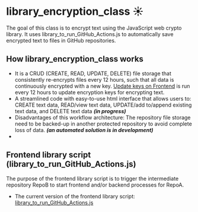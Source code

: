 # library_encryption_class ☀️

The goal of this class is to encrypt text using the JavaScript web crypto library. It uses library_to_run_GitHub_Actions.js to automatically save encrypted text to files in GitHub repositories.

## How library_encryption_class works
  - It is a CRUD (CREATE, READ, UPDATE, DELETE) file storage that consistently re-encrypts files every 12 hours, such that all data is continuously encrypted with a new key. [Update keys on Frontend](https://CodeSolutions2.github.io/frontend_backend_message_passing_central_repository_v1/run_html_from_backend_puppeter_index2.html) is run every 12 hours to update encryption keys for encrypting text.
  - A streamlined code with easy-to-use html interface that allows users to: CREATE text data, READ/view text data, UPDATE/add to/append existing text data, and DELETE text data  ***(in progress)***
  - Disadvantages of this workflow architecture: The repository file storage need to be backed-up in another protected repository to avoid complete loss of data. ***(an automated solution is in development)***
  - 
## Frontend library script (library_to_run_GitHub_Actions.js)
The purpose of the frontend library script is to trigger the intermediate repository RepoB to start frontend and/or backend processes for RepoA.
  - The current version of the frontend library script: [library_to_run_GitHub_Actions.js](https://github.com/CodeSolutions2/library_to_run_GitHub_Actions)
